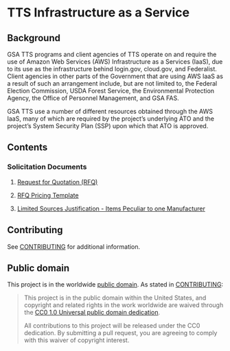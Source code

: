 # TTS Infrastructure as a Service

## Background

GSA TTS programs and client agencies of TTS operate on and require the use of Amazon Web Services (AWS) Infrastructure as a Services (IaaS), due to its use as the infrastructure behind login.gov, cloud.gov, and Federalist. Client agencies in other parts of the Government that are using AWS IaaS as a result of such an arrangement include, but are not limited to, the Federal Election Commission, USDA Forest Service, the Environmental Protection Agency, the Office of Personnel Management, and GSA FAS.

GSA TTS use a number of different resources obtained through the AWS IaaS, many of which are required by the project’s underlying ATO and the project’s System Security Plan (SSP) upon which that ATO is approved.

## Contents

### Solicitation Documents

1. [Request for Quotation (RFQ)]()

2. [RFQ Pricing Template]()

3. [Limited Sources Justification - Items Peculiar to one Manufacturer]()

## Contributing

See [CONTRIBUTING](CONTRIBUTING.md) for additional information.

## Public domain

This project is in the worldwide [public domain](LICENSE.md). As stated in [CONTRIBUTING](CONTRIBUTING.md):

> This project is in the public domain within the United States, and copyright and related rights in the work worldwide are waived through the [CC0 1.0 Universal public domain dedication](https://creativecommons.org/publicdomain/zero/1.0/).
>
> All contributions to this project will be released under the CC0 dedication. By submitting a pull request, you are agreeing to comply with this waiver of copyright interest.
